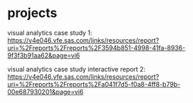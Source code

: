 # projects
visual analytics case study 1: https://v4e046.vfe.sas.com/links/resources/report?uri=%2Freports%2Freports%2F3594b851-4998-41fa-8936-9f3f3b91aa62&page=vi6

visual analytics case study interactive report 2: https://v4e046.vfe.sas.com/links/resources/report?uri=%2Freports%2Freports%2Fa041f7d5-f0a8-4ff8-b79b-00e687930201&page=vi6


